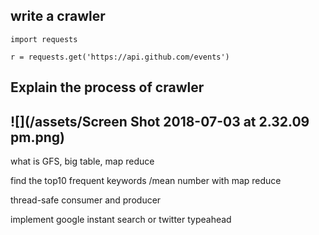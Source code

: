 ## write a crawler

```
import requests

r = requests.get('https://api.github.com/events')
```

## Explain the process of crawler

## ![](/assets/Screen Shot 2018-07-03 at 2.32.09 pm.png)

what is GFS, big table, map reduce

find the top10 frequent keywords /mean number with map reduce

thread-safe consumer and producer

implement google instant search or twitter typeahead

